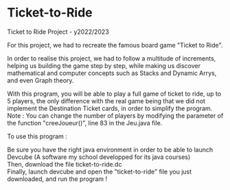 # Ticket-to-Ride
Ticket to Ride Project - y2022/2023  

For this project, we had to recreate the famous board game "Ticket to Ride".
  
In order to realise this project, we had to follow a multitude of increments, helping us building the game step by step, while making us discover mathematical and computer concepts such as Stacks and Dynamic Arrys, and even Graph theory.  
  
With this program, you will be able to play a full game of ticket to ride, up to 5 players, the only difference with the real game being that we did not implement the Destination Ticket cards, in order to simplify the program.
Note : You can change the number of players by modifying the parameter of the function "creeJoueur()", line 83 in the Jeu.java file.
  
To use this program :  
  
Be sure you have the right java environment in order to be able to launch Devcube (A software my school developped for its java courses)  
Then, download the file ticket-to-ride.dc  
Finally, launch devcube and open the "ticket-to-ride" file you just downloaded, and run the program !  
